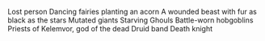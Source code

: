 Lost person
Dancing fairies planting an acorn
A wounded beast with fur as black as the stars
Mutated giants
Starving Ghouls
Battle-worn hobgoblins
Priests of Kelemvor, god of the dead
Druid band
Death knight
